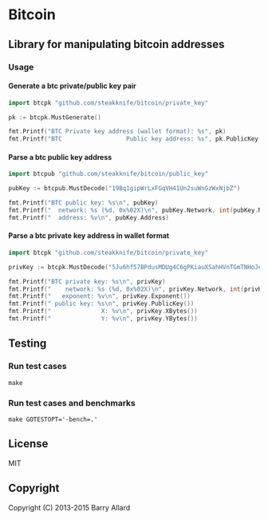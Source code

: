 # Bitcoin

## Library for manipulating bitcoin addresses

### Usage

#### Generate a btc private/public key pair

```go
import btcpk "github.com/steakknife/bitcoin/private_key"

pk := btcpk.MustGenerate()

fmt.Printf("BTC Private key address (wallet format): %s", pk)
fmt.Printf("BTC                  Public key address: %s", pk.PublicKey())
```

#### Parse a btc public key address
```go
import btcpub "github.com/steakknife/bitcoin/public_key"

pubKey := btcpub.MustDecode("19Bq1gipWrLxFGqVH41Un2suWnGzWxNjbZ")

fmt.Printf("BTC public key: %s\n", pubKey)
fmt.Printf("  network: %s (%d, 0x%02X)\n", pubKey.Network, int(pubKey.Network), int(pubKey.Network))
fmt.Printf("  address: %v\n", pubKey.Address)
```

#### Parse a btc private key address in wallet format
```go
import btcpk "github.com/steakknife/bitcoin/private_key"

privKey := btcpk.MustDecode("5Ju6hf57BPdusMDUg4C6gPKiauXSahHVnTGmTNHoJeGUwJHeqSY")

fmt.Printf("BTC private key: %s\n", privKey)
fmt.Printf("    network: %s (%d, 0x%02X)\n", privKey.Network, int(privKey.Network), int(privKey.Network))
fmt.Printf("   exponent: %v\n", privKey.Exponent())
fmt.Printf(" public key: %s\n", privKey.PublicKey())
fmt.Printf("              X: %v\n", privKey.XBytes())
fmt.Printf("              Y: %v\n", privKey.YBytes())
```


## Testing

### Run test cases

`make`

### Run test cases and benchmarks

`make GOTESTOPT='-bench=.'`


## License

MIT

## Copyright

Copyright (C) 2013-2015 Barry Allard
